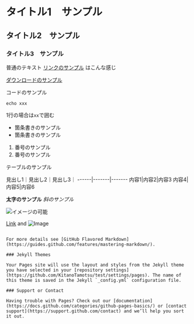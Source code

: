 
# タイトル1　サンプル
## タイトル2　サンプル
### タイトル3　サンプル

普通のテキスト
[リンクのサンプル](https://github.com/KitanoTamotsu/test/edit/main/README.md) はこんな感じ

[ダウンロードのサンプル](https://kitanotamotsu.github.io/test/google.zip)

コードのサンプル
```
echo xxx
```
1行の場合は`xx`で囲む

* 箇条書きのサンプル
* 箇条書きのサンプル



1. 番号のサンプル
2. 番号のサンプル


テーブルのサンプル

見出し1｜見出し2｜見出し3｜
------|-------|-------
内容1|内容2|内容3
内容4|内容5|内容6



**太字のサンプル**
_斜のサンプル_

![イメージの可能]()


[Link](url) and ![Image](src)
```

For more details see [GitHub Flavored Markdown](https://guides.github.com/features/mastering-markdown/).

### Jekyll Themes

Your Pages site will use the layout and styles from the Jekyll theme you have selected in your [repository settings](https://github.com/KitanoTamotsu/test/settings/pages). The name of this theme is saved in the Jekyll `_config.yml` configuration file.

### Support or Contact

Having trouble with Pages? Check out our [documentation](https://docs.github.com/categories/github-pages-basics/) or [contact support](https://support.github.com/contact) and we’ll help you sort it out.

